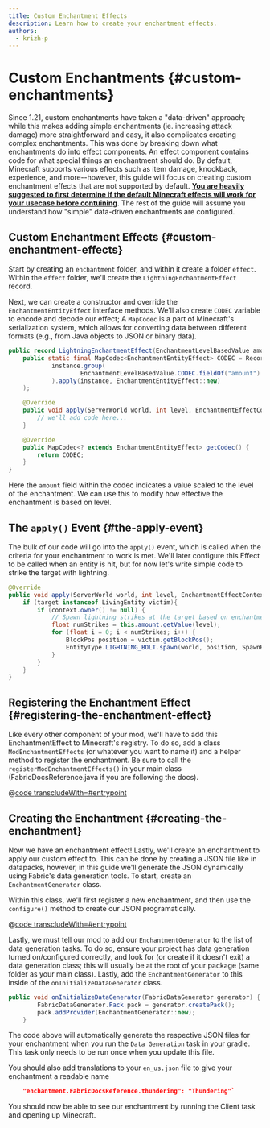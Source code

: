 ```yaml
---
title: Custom Enchantment Effects
description: Learn how to create your enchantment effects.
authors:
  - krizh-p
---
```


# Custom Enchantments {#custom-enchantments}

Since 1.21, custom enchantments have taken a "data-driven" approach; while this makes adding simple enchantments (ie. increasing attack damage) more straightforward and easy, it also complicates creating complex enchantments. This was done by breaking down what enchantments do into effect components. An effect component contains code for what special things an enchantment should do. By default, Minecraft supports various effects such as item damage, knockback, experience, and more--however, this guide will focus on creating custom enchantment effects that are not supported by default. **[You are heavily suggested to first determine if the default Minecraft effects will work for your usecase before contuining](https://minecraft.wiki/w/Enchantment_definition#Effect_components)**. The rest of the guide will assume you understand how "simple" data-driven enchantments are configured.

## Custom Enchantment Effects {#custom-enchantment-effects}

Start by creating an `enchantment` folder, and within it create a folder `effect`. Within the `effect` folder, we'll create the `LightningEnchantmentEffect` record.

Next, we can create a constructor and override the `EnchantmentEntityEffect` interface methods. We'll also create `CODEC` variable to encode and decode our effect; A `MapCodec` is a part of Minecraft's serialization system, which allows for converting data between different formats (e.g., from Java objects to JSON or binary data).

```java
public record LightningEnchantmentEffect(EnchantmentLevelBasedValue amount) implements EnchantmentEntityEffect {
    public static final MapCodec<EnchantmentEntityEffect> CODEC = RecordCodecBuilder.mapCodec(instance ->
            instance.group(
                    EnchantmentLevelBasedValue.CODEC.fieldOf("amount").forGetter(EnchantmentEntityEffect::amount)
            ).apply(instance, EnchantmentEntityEffect::new)
    );

    @Override
    public void apply(ServerWorld world, int level, EnchantmentEffectContext context, Entity target, Vec3d pos) {
        // we'll add code here...
    }

    @Override
    public MapCodec<? extends EnchantmentEntityEffect> getCodec() {
        return CODEC;
    }
}
```

Here the `amount` field within the codec indicates a value scaled to the level of the enchantment. We can use this to modify how effective the enchantment is based on level.

## The `apply()` Event {#the-apply-event}

The bulk of our code will go into the `apply()` event, which is called when the criteria for your enchantment to work is met. We'll later configure this Effect to be called when an entity is hit, but for now let's write simple code to strike the target with lightning.

```java
@Override
public void apply(ServerWorld world, int level, EnchantmentEffectContext context, Entity target, Vec3d pos) {
    if (target instanceof LivingEntity victim){
        if (context.owner() != null) {
            // Spawn lightning strikes at the target based on enchantment level
            float numStrikes = this.amount.getValue(level);
            for (float i = 0; i < numStrikes; i++) {
                BlockPos position = victim.getBlockPos();
                EntityType.LIGHTNING_BOLT.spawn(world, position, SpawnReason.TRIGGERED);
            }
        }
    }
}
```

## Registering the Enchantment Effect {#registering-the-enchantment-effect}

Like every other component of your mod, we'll have to add this EnchantmentEffect to Minecraft's registry. To do so, add a class `ModEnchantmentEffects` (or whatever you want to name it) and a helper method to register the enchantment. Be sure to call the `registerModEnchantmentEffects()` in your main class (FabricDocsReference.java if you are following the docs).

@[code transcludeWith=#entrypoint](@/reference/latest/src/main/java/com/example/docs/enchantment/ModEnchantmentEffects.java)

## Creating the Enchantment {#creating-the-enchantment}

Now we have an enchantment effect! Lastly, we'll create an enchantment to apply our custom effect to. This can be done by creating a JSON file like in datapacks, however, in this guide we'll generate the JSON dynamically using Fabric's data generation tools. To start, create an `EnchantmentGenerator` class.

Within this class, we'll first register a new enchantment, and then use the `configure()` method to create our JSON programatically.

@[code transcludeWith=#entrypoint](@\reference\latest\src\main\java\com\example\docs\data\EnchantmentGenerator.java)

Lastly, we must tell our mod to add our `EnchantmentGenerator` to the list of data generation tasks. To do so, ensure your project has data generation turned on/configured correctly, and look for (or create if it doesn't exit) a data generation class; this will usually be at the root of your package (same folder as your main class). Lastly, add the `EnchantmentGenerator` to this inside of the `onInitializeDataGenerator` class.

```java
public void onInitializeDataGenerator(FabricDataGenerator generator) {
        FabricDataGenerator.Pack pack = generator.createPack();
        pack.addProvider(EnchantmentGenerator::new);
    }
```

The code above will automatically generate the respective JSON files for your enchantment when you run the `Data Generation` task in your gradle. This task only needs to be run once when you update this file.

You should also add translations to your `en_us.json` file to give your enchantment a readable name

```json
    "enchantment.FabricDocsReference.thundering": "Thundering"`
```

You should now be able to see our enchantment by running the Client task and opening up Minecraft.

<VideoPlayer src="/assets/develop/enchantment-effects/thunder.mp4" title="Using the Lightning Effect" />
